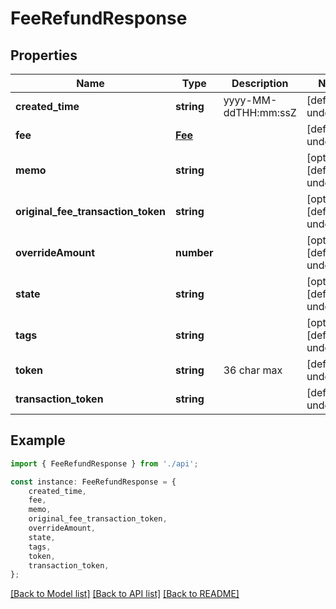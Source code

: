 # FeeRefundResponse


## Properties

Name | Type | Description | Notes
------------ | ------------- | ------------- | -------------
**created_time** | **string** | yyyy-MM-ddTHH:mm:ssZ | [default to undefined]
**fee** | [**Fee**](Fee.md) |  | [default to undefined]
**memo** | **string** |  | [optional] [default to undefined]
**original_fee_transaction_token** | **string** |  | [optional] [default to undefined]
**overrideAmount** | **number** |  | [optional] [default to undefined]
**state** | **string** |  | [optional] [default to undefined]
**tags** | **string** |  | [optional] [default to undefined]
**token** | **string** | 36 char max | [default to undefined]
**transaction_token** | **string** |  | [default to undefined]

## Example

```typescript
import { FeeRefundResponse } from './api';

const instance: FeeRefundResponse = {
    created_time,
    fee,
    memo,
    original_fee_transaction_token,
    overrideAmount,
    state,
    tags,
    token,
    transaction_token,
};
```

[[Back to Model list]](../README.md#documentation-for-models) [[Back to API list]](../README.md#documentation-for-api-endpoints) [[Back to README]](../README.md)
